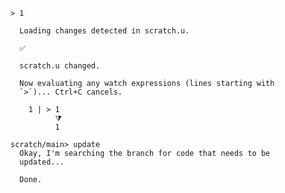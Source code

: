 ``` unison
> 1
```

``` ucm :added-by-ucm
  Loading changes detected in scratch.u.

  ✅
  
  scratch.u changed.
  
  Now evaluating any watch expressions (lines starting with
  `>`)... Ctrl+C cancels.

    1 | > 1
          ⧩
          1

```

``` ucm
scratch/main> update
  Okay, I'm searching the branch for code that needs to be
  updated...

  Done.

```
